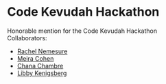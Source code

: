 # Code Kevudah Hackathon
Honorable mention for the Code Kevudah Hackathon <br/>
Collaborators:
- [Rachel Nemesure](https://github.com/RachelRebecca)
- [Meira Cohen](https://github.com/MC-Student)
- [Chana Chambre](https://github.com/ChanaCham)
- [Libby Kenigsberg](https://github.com/lkenigsb)
